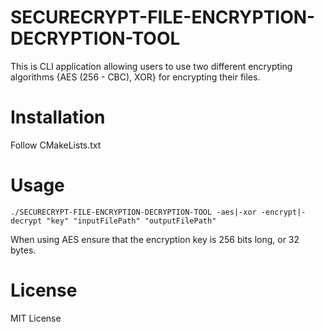 # SECURECRYPT-FILE-ENCRYPTION-DECRYPTION-TOOL

This is CLI application allowing users to use two different encrypting algorithms {AES (256 - CBC), XOR} for encrypting their files. 


# Installation
Follow CMakeLists.txt

# Usage 
```
./SECURECRYPT-FILE-ENCRYPTION-DECRYPTION-TOOL -aes|-xor -encrypt|-decrypt "key" "inputFilePath" "outputFilePath" 
```
When using AES ensure that the encryption key is 256 bits long, or 32 bytes.

# License 
MIT License 


